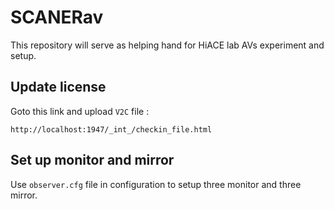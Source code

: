 # SCANERav
This repository will serve as helping hand for HiACE lab AVs experiment and setup.

## Update license
Goto this link and upload ```V2C``` file :

```
http://localhost:1947/_int_/checkin_file.html
```
## Set up monitor and mirror
Use ```observer.cfg``` file in configuration to setup three monitor and three mirror.
